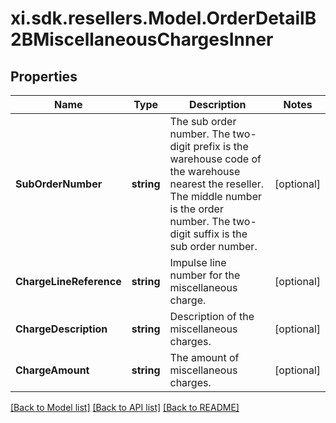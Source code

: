 # xi.sdk.resellers.Model.OrderDetailB2BMiscellaneousChargesInner

## Properties

Name | Type | Description | Notes
------------ | ------------- | ------------- | -------------
**SubOrderNumber** | **string** | The sub order number. The two-digit prefix is the warehouse code of the warehouse nearest the reseller. The middle number is the order number. The two-digit suffix is the sub order number. | [optional] 
**ChargeLineReference** | **string** | Impulse line number for the miscellaneous charge. | [optional] 
**ChargeDescription** | **string** | Description of the miscellaneous charges. | [optional] 
**ChargeAmount** | **string** | The amount of miscellaneous charges. | [optional] 

[[Back to Model list]](../README.md#documentation-for-models) [[Back to API list]](../README.md#documentation-for-api-endpoints) [[Back to README]](../README.md)

